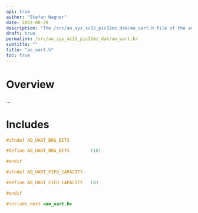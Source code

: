 ```yaml
---
api: true
author: "Stefan Wagner"
date: 2022-08-29
description: "The /src/ao_sys_xc32_pic32mz_dak/ao_uart.h file of the ao real-time operating system."
draft: true
permalink: /src/ao_sys_xc32_pic32mz_dak/ao_uart.h/ 
subtitle: ""
title: "ao_uart.h"
toc: true
---
```


# Overview

...

# Includes

```c
#ifndef AO_UART_BRG_BITS

#define AO_UART_BRG_BITS        (16)

#endif

#ifndef AO_UART_FIFO_CAPACITY

#define AO_UART_FIFO_CAPACITY   (8)

#endif

#include_next <ao_uart.h>

```
